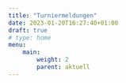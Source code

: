 ```yaml
---
title: "Turniermeldungen"
date: 2023-01-20T16:27:40+01:00
draft: true
# type: home
menu:
    main:
        weight: 2
        parent: aktuell
---
```


